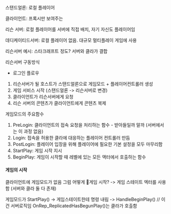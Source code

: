 

스탠드얼론: 로컬 플레이어

클라이언트: 프록시만 보여주는 

리슨 서버: 로컬 플레이어를 서버에 직접 배치, 자기 자신도 플레이어임

데디케이티드서버: 로컬 플레이어 없음. 대규모 멀티플레이 게임에 사용


리슨서버 예시: 스타크래프트 정도? 서버와 클라가 결합

 


리슨서버 구동방식

- 로그인 플로우
1. 리슨서버가 될 호스트가 스탠드얼론으로 게임모드 + 플레이어컨트롤러 생성
2. 게임 서비스 시작 (스탠드얼론 -> 리슨서버로 변경)
3. 클라이언트가 리슨서버에게 요청
4. 리슨 서버의 콘텐츠가 클라이언트에게 콘텐츠 복제 



게임모드의 주요함수
1. PreLogin: 클라이언트의 접속 요청을 처리하는 함수 - 받아들일까 말까 (서버에서는 이 과정 없음)
2. Login: 접속을 허용한 클라에 대응하는 플레이어 컨트롤러 만듬
3. PostLogin: 플레이어 입장을 위해 플레이어에 필요한 기본 설정을 모두 마무리함
4. StartPlay: 게임 시작 지시
6. BeginPlay: 게임이 시작할 때 레벨에 있는 모든 액터에서 호출하는 함수


#### 게임의 시작

클라이언트에 게임모드가 없음 그럼 어떻게 게임 시작?
-> 게임 스테이트 엑터를 사용함 (서버와 클라 둘 다 존재)

게임모드가 StartPlay() -> 게임스테이트한테 명령 내림 -> HandleBeginPlay() // 이건 서버로직임
OnRep_ReplicatedHasBegunPlay()는 클라가 호출함
